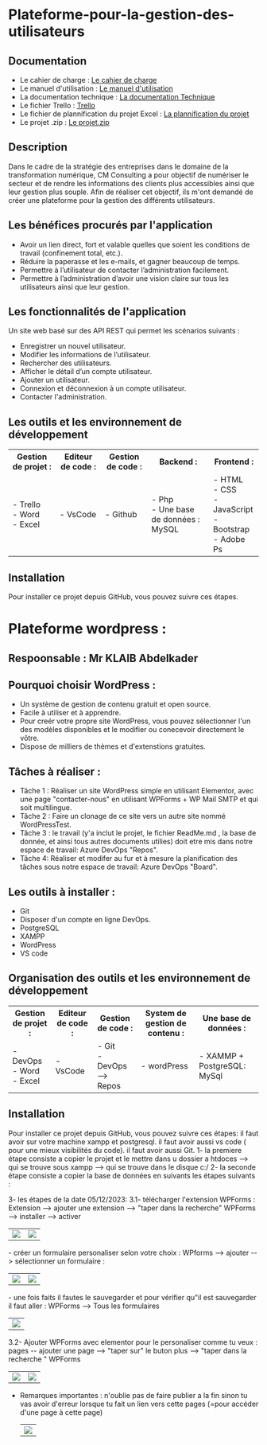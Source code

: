 # Plateforme-pour-la-gestion-des-utilisateurs
## Documentation
- Le cahier de charge : [Le cahier de charge]()
- Le manuel d'utilisation : [Le manuel d'utilisation]()
- La documentation technique : [La documentation Technique]()
- Le fichier Trello : [Trello]()
- Le fichier de plannification du projet Excel : [La plannification du projet]()
- Le projet .zip : [Le projet.zip]()

## Description 
Dans le cadre de la stratégie des entreprises dans le domaine de la transformation numérique, CM Consulting a pour objectif de numériser le secteur et de rendre les informations des clients plus accessibles ainsi que leur gestion plus souple. Afin de réaliser cet objectif, ils m'ont demandé de créer une plateforme pour la gestion des différents utilisateurs.

## Les bénéfices procurés par l'application
* Avoir un lien direct, fort et valable quelles que soient les conditions de travail (confinement total, etc.).
* Réduire la paperasse et les e-mails, et gagner beaucoup de temps.
* Permettre à l’utilisateur de contacter l’administration facilement.
* Permettre à l’administration d’avoir une vision claire sur tous les utilisateurs ainsi que leur gestion.

## Les fonctionnalités de l'application 
Un site web basé sur des API REST qui permet les scénarios suivants :
*	Enregistrer un nouvel utilisateur.
*	Modifier les informations de l’utilisateur.
*	Rechercher des utilisateurs.
*	Afficher le détail d’un compte utilisateur.
*	Ajouter un utilisateur.
*	Connexion et déconnexion à un compte utilisateur.
*	Contacter l'administration.

## Les outils et les environnement de développement
<table align="center">
  <tr>
  	<th>
		Gestion de projet :
	</th>
 	<th>
		Editeur de code :
	</th>
	<th>
		Gestion de code :
	</th>
	<th>
		Backend :
	</th> 
	<th>
		Frontend :
	</th>
  </tr>
  <tr>
  	<td>
		- Trello <br>
		- Word <br>
     		- Excel
	</td>
 	<td>
		- VsCode
	</td>
 	<td>
		- Github 
	</td>
 	<td>
		- Php <br>
    		- Une base de données : MySQL
	</td>
	<td>
 		- HTML <br>
    		- CSS  <br>
       		- JavaScript <br>
	  	- Bootstrap <br>
     		- Adobe Ps
	</td>
  </tr>
</table>
   
## Installation 
Pour installer ce projet depuis GitHub, vous pouvez suivre ces étapes. 


# Plateforme wordpress :
## Respoonsable : Mr KLAIB Abdelkader

## Pourquoi choisir WordPress : 
* Un système de gestion de contenu gratuit et open source.
* Facile à utiliser et à apprendre.
* Pour creér votre propre site WordPress, vous pouvez sélectionner l'un des modèles disponibles et le modifier ou conecevoir directement le vôtre.
* Dispose de milliers de thèmes et d'extenstions gratuites.

## Tâches à réaliser : 
* Tâche 1 : Réaliser un site WordPress simple en utilisant Elementor, avec une page "contacter-nous" en utilisant WPForms + WP Mail SMTP et qui soit multilingue.
* Tâche 2 : Faire un clonage de ce site vers un autre site nommé WordPressTest.
* Tâche 3 : le travail (y'a inclut le projet, le fichier ReadMe.md , la base de donnée, et ainsi tous autres documents utilies) doit etre mis dans notre espace de travail: Azure DevOps "Repos".
* Tâche 4: Réaliser et modifer au fur et à mesure la planification des tâches sous notre espace de travail: Azure DevOps "Board".

## Les outils à installer : 
* Git
* Disposer d'un compte en ligne DevOps.
* PostgreSQL
* XAMPP
* WordPress
* VS code


## Organisation des outils et les environnement de développement
<table align="center">
  <tr>
  	<th>
		Gestion de projet :
	</th>
 	<th>
		Editeur de code :
	</th>
	<th>
		Gestion de code :
	</th>
	<th>
		System de gestion de contenu :
	</th> 
    <th>
		Une base de données :
	</th> 
  </tr>
  <tr>
  	<td>
		- DevOps <br>
		- Word <br>
     	- Excel
	</td>
 	<td>
		- VsCode
	</td>
 	<td>
		- Git <br>
		- DevOps --> Repos
	</td>
 	<td>
		- wordPress
	</td>
	<td>
		- XAMMP + PostgreSQL: MySql
	</td>
  </tr>
</table>
   
## Installation 
Pour installer ce projet depuis GitHub, vous pouvez suivre ces étapes: 
il faut avoir sur votre machine xampp et postgresql.
il faut avoir aussi vs code ( pour une mieux visibilités du code).
il faut avoir aussi Git.
1- la premiere étape consiste a copier le projet et le mettre dans u dossier a htdoces --> qui se trouve sous xampp --> qui se trouve dans le disque c:/
2- la seconde étape consiste a copier la base de données en suivants les étapes suivants : 

3- les étapes de la date 05/12/2023:
3.1- télécharger l'extension WPForms :
  Extension --> ajouter une extension --> "taper dans la recherche" WPForms --> installer --> activer 
  <table align="center">
  <tr>
   <td> <img src="/images/a1.PNG" />  </td> <td> <img src="images/a2.PNG" /> </td>  
  </tr>
  </table>
- créer un formulaire personaliser selon votre choix : 
  WPforms --> ajouter --> sélectionner un formulaire :
  <table align="center">
  <tr>
   <td> <img src="images/a3.PNG" />  </td> <td> <img src="images/a4.PNG" /> </td>  
  </tr>
  </table>
- une fois faits il fautes le sauvegarder et pour vérifier qu"il est sauvegarder il faut aller : 
  WPForms --> Tous les formulaires
    <table align="center">
   <tr>
    <td> <img src="images/a5.PNG" />  </td>   
   </tr>
   </table>
3.2- Ajouter WPForms avec elementor pour le personaliser comme tu veux : 
 pages -- ajouter une page --> "taper sur" le buton plus --> "taper dans la recherche " WPForms 
   <table align="center">
    <tr>
     <td> <img src="images/a6.PNG" />  </td> <td> <img src="images/a7.PNG" /> </td>  
    </tr>
   </table>

- Remarques importantes : n'oublie pas de faire publier a la fin sinon tu vas avoir d'erreur lorsque tu fait un lien vers cette pages (=pour accéder d'une page à cette page)
   <table align="center">
    <tr>
     <td> <img src="images/a8.PNG" />  </td> 
    </tr>
   </table>







